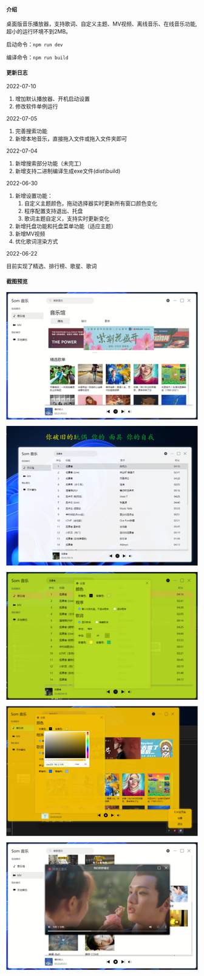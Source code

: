 #### 介绍
桌面版音乐播放器，支持歌词、自定义主题、MV视频、离线音乐、在线音乐功能,超小的运行环境不到2MB。

启动命令：`npm run dev`

编译命令：`npm run build`

#### 更新日志

2022-07-10

1. 增加默认播放器、开机启动设置
2. 修改软件单例运行


2022-07-05

1. 完善搜索功能
2. 新增本地音乐，直接拖入文件或拖入文件夹即可

2022-07-04

1. 新增搜索部分功能（未完工）
2. 新增支持二进制编译生成exe文件(dist\build)

2022-06-30

1. 新增设置功能：
    1. 自定义主题颜色，拖动选择器实时更新所有窗口颜色变化
    2. 程序配置支持退出、托盘
    3. 歌词主题自定义，支持实时更新变化
2. 新增托盘功能和托盘菜单功能（适应主题）
3. 新增MV视频
4. 优化歌词渲染方式

2022-06-22

目前实现了精选、排行榜、歌星、歌词


#### 截图预览
![主界面](preview/preview1.png)

![歌词](preview/preview2.png)

![设置](preview/preview3.png)

![托盘菜单](preview/preview4.png)

![MV视频](preview/preview5.png)